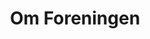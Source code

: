 ---
aliases: [ "posts", "articles", "blog", "showcase", "docs" ]
title: "Om Foreningen"      # first header on the page
description: "Informasjon om Ditio Linjeforening ved institutt IT på OsloMet" # In  header in html, for search engines etc.
# author = "author"
image : "/img/logo-rectangle-wide.png"
tags: [ "index" ]
---